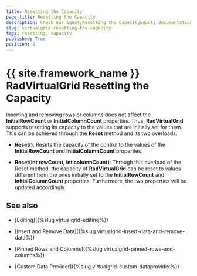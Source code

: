 ```yaml
---
title: Resetting the Capacity
page_title: Resetting the Capacity
description: Check our &quot;Resetting the Capacity&quot; documentation article for the RadVirtualGrid {{ site.framework_name }} control.
slug: virtualgrid-resetting-the-capacity
tags: resetting, capacity
published: True
position: 9
---
```


# {{ site.framework_name }} RadVirtualGrid Resetting the Capacity

Inserting and removing rows or columns does not affect the __InitialRowCount__ or __InitialColumnCount__ properties. Thus, __RadVirtualGrid__ supports resetting its capacity to the values that are initially set for them. This can be achieved through the __Reset__ method and its two overloads:

* __Reset()__: Resets the capacity of the control to the values of the __InitialRowCount__ and __InitialColumnCount__ properties.

* __Reset(int rowCount, int columnCount)__: Through this overload of the Reset method, the capacity of __RadVirtualGrid__ can be reset to values different from the ones initially set to the __InitialRowCount__ and __InitialColumnCount__ properties. Furthermore, the two properties will be updated accordingly.

## See also

* [Editing]({%slug virtualgrid-editing%})

* [Insert and Remove Data]({%slug virtualgrid-insert-data-and-remove-data%})

* [Pinned Rows and Columns]({%slug virtualgrid-pinned-rows-and-columns%})

* [Custom Data Provider]({%slug virtualgrid-custom-dataprovider%})